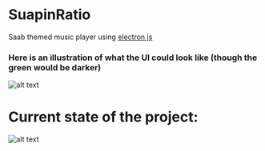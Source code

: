 # SuapinRatio
Saab themed music player using [electron js](https://www.electronjs.org/)

### Here is an illustration of what the UI could look like (though the green would be darker)
![alt text](https://media.discordapp.net/attachments/640999047414546452/763468301409583134/unknown.png "SuapinRatio UI illustration")

# Current state of the project:

![alt text](https://raw.githubusercontent.com/saabismi/SuapinRatio/master/app/resources/screenshots/nykytila-20-10-14.png "Current state of the program")
